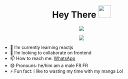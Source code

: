 <h1 align="center">Hey There <img src="https://user-images.githubusercontent.com/1303154/88677602-1635ba80-d120-11ea-84d8-d263ba5fc3c0.gif" width="40px" alt=""><br></h1>
<p align="center"><img src="https://c.tenor.com/ltls7bUXcbQAAAAC/tenor.gif" /></p>
<p align="center"><img src="https://c.tenor.com/GrOZNL13djQAAAAd/tenor.gif" /></p>

<!-- 
- 🔭 I’m currently working on ...
- 🤔 I’m looking for help with ... 
- 💬 Ask me about ...
-->
- 🌱 I’m currently learning reactjs
- 👯 I’m looking to collaborate on frontend
- 📫 How to reach me: <a href="wa.me/6283113810321?text=Am%20Github!☺%20">WhatsApp</a>
- 😄 Pronouns: he/him am a male FR FR
- ⚡ Fun fact: i like to wasting my time with my manga Lol




